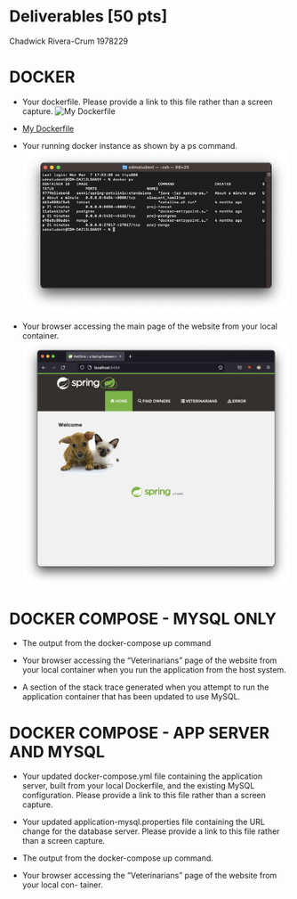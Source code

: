 # Deliverables [50 pts]
Chadwick Rivera-Crum 1978229

# DOCKER
- Your dockerfile. Please provide a link to this file rather than a screen capture.
![My Dockerfile](Dockerfile)
- [My Dockerfile](Dockerfile) 


- Your running docker instance as shown by a ps command.
![Running Docker Instance](images/Docker_ps.png)

- Your browser accessing the main page of the website from your local container.
![Running Docker Instance](images/Spring_running_docker.png)

# DOCKER COMPOSE - MYSQL ONLY
- The output from the docker-compose up command

- Your browser accessing the “Veterinarians” page of the website from your local container when you run the application from the host system.

- A section of the stack trace generated when you attempt to run the application container that has been updated to use MySQL.

# DOCKER COMPOSE - APP SERVER AND MYSQL
- Your updated docker-compose.yml file containing the application server, built from your local Dockerfile, and the existing MySQL configuration. Please provide a link to this file rather than a screen capture.

- Your updated application-mysql.properties file containing the URL change for the database server. Please provide a link to this file rather than a screen capture.

- The output from the docker-compose up command.

- Your browser accessing the “Veterinarians” page of the website from your local con- tainer.